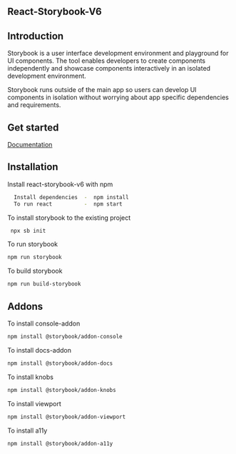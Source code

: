 
## React-Storybook-V6
## Introduction

Storybook is a user interface development environment and playground for UI components. The tool enables developers to create components independently and showcase components interactively in an isolated development environment.

Storybook runs outside of the main app so users can develop UI components in isolation without worrying about app specific dependencies and requirements.


## Get started

[Documentation](https://storybook.js.org/docs/react/get-started/introduction)


## Installation

Install react-storybook-v6 with npm

```bash
  Install dependencies  -  npm install
  To run react          -  npm start
```
To install storybook to the existing project

```bash
 npx sb init
```
To run storybook

```bash
npm run storybook
```
To build storybook

```bash
npm run build-storybook
```

## Addons

To install console-addon

```bash
npm install @storybook/addon-console
```
To install docs-addon

```bash
npm install @storybook/addon-docs
```
To install knobs

```bash
npm install @storybook/addon-knobs
```
To install viewport

```bash
npm install @storybook/addon-viewport
```
To install a11y

```bash
npm install @storybook/addon-a11y
```
    